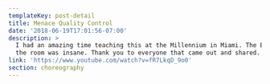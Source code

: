 ```yaml
---
templateKey: post-detail
title: Menace Quality Control
date: '2018-06-19T17:01:56-07:00'
description: >
  I had an amazing time teaching this at the Millennium in Miami. The Energy in
  the room was insane. Thank you to everyone that came out and shared.
link: 'https://www.youtube.com/watch?v=fR7LkqD_9o0'
section: choreography
---
```


